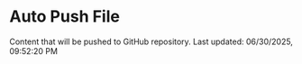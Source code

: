 # Auto Push File

Content that will be pushed to GitHub repository.
Last updated: 06/30/2025, 09:52:20 PM